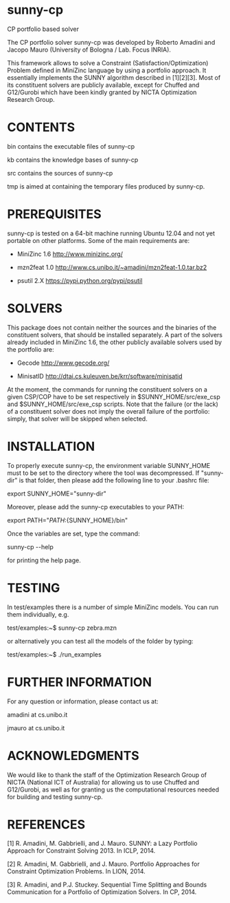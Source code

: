 sunny-cp
========

CP portfolio based solver

The CP portfolio solver sunny-cp was developed by Roberto Amadini and Jacopo 
Mauro (University of Bologna / Lab. Focus INRIA).

This framework allows to solve a Constraint (Satisfaction/Optimization) Problem 
defined in MiniZinc language by using a portfolio approach.
It essentially implements the SUNNY algorithm described in [1][2][3].
Most of its constituent solvers are publicly available, except for Chuffed and 
G12/Gurobi which have been kindly granted by NICTA Optimization Research Group.

CONTENTS
========

  bin		contains the executable files of sunny-cp
  
  kb		contains the knowledge bases of sunny-cp
  
  src		contains the sources of sunny-cp
		
  tmp		is aimed at containing the temporary files produced by sunny-cp.

PREREQUISITES
=============

sunny-cp is tested on a 64-bit machine running Ubuntu 12.04 and not yet portable 
on other platforms. Some of the main requirements are:

+ MiniZinc 1.6
  http://www.minizinc.org/

+ mzn2feat 1.0
  http://www.cs.unibo.it/~amadini/mzn2feat-1.0.tar.bz2

+ psutil 2.X
  https://pypi.python.org/pypi/psutil

SOLVERS
=======

This package does not contain neither the sources and the binaries of the 
constituent solvers, that should be installed separately.
A part of the solvers already included in MiniZinc 1.6, the other publicly 
available solvers used by the portfolio are:
  
+ Gecode
  http://www.gecode.org/

+ MinisatID
  http://dtai.cs.kuleuven.be/krr/software/minisatid

At the moment, the commands for running the constituent solvers on a given 
CSP/COP have to be set respectively in $SUNNY_HOME/src/exe_csp and 
$SUNNY_HOME/src/exe_csp scripts. Note that the failure (or the lack) of a 
constituent solver does not imply the overall failure of the portfolio: simply, 
that solver will be skipped when selected.
  
INSTALLATION
=============

To properly execute sunny-cp, the environment variable SUNNY_HOME must to be set 
to the directory where the tool was decompressed. If "sunny-dir" is that folder,
then please add the following line to your .bashrc file:

  export SUNNY_HOME="sunny-dir"

Moreover, please add the sunny-cp executables to your PATH:

  export PATH="${PATH}:${SUNNY_HOME}/bin"

Once the variables are set, type the command: 

  sunny-cp --help

for printing the help page.

TESTING
=======

In test/examples there is a number of simple MiniZinc models. You can run them 
individually, e.g.

  test/examples:~$ sunny-cp zebra.mzn

or alternatively you can test all the models of the folder by typing:

  test/examples:~$ ./run_examples 


FURTHER INFORMATION
===================

For any question or information, please contact us at:

  amadini at cs.unibo.it

  jmauro  at cs.unibo.it


ACKNOWLEDGMENTS
===============

We would like to thank the staff of the Optimization Research Group of NICTA 
(National ICT of Australia) for allowing us to use Chuffed and G12/Gurobi, as 
well as for granting us the computational resources needed for building and 
testing sunny-cp.


REFERENCES
==========

  [1] R. Amadini, M. Gabbrielli, and J. Mauro. SUNNY: a Lazy Portfolio Approach 
      for Constraint Solving 2013. In ICLP, 2014.

  [2] R. Amadini, M. Gabbrielli, and J. Mauro. Portfolio Approaches for 
      Constraint Optimization Problems. In LION, 2014.

  [3] R. Amadini, and P.J. Stuckey. Sequential Time Splitting and Bounds 
      Communication for a Portfolio of Optimization Solvers. In CP, 2014.

